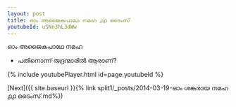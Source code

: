 ```yaml
---
layout: post
title: ഓം അജൈകപാഥേ നമഹ ൧൧ ടൈംസ്
youtubeId: uSNn3hL3dWw
---
```

 
 
 ഓം അജൈകപാഥേ നമഹ 
 
 -  പതിനൊന്ന് രുദ്രന്മാരിൽ ആരാണ്? 
 
  
 
  
 
 
 
 
 
 


{% include youtubePlayer.html id=page.youtubeId %}
 
[Next]({{ site.baseurl }}{% link  split1/_posts/2014-03-19-ഓം ശങ്കരായ നമഹ ൧൧ ടൈംസ്.md%})
 
